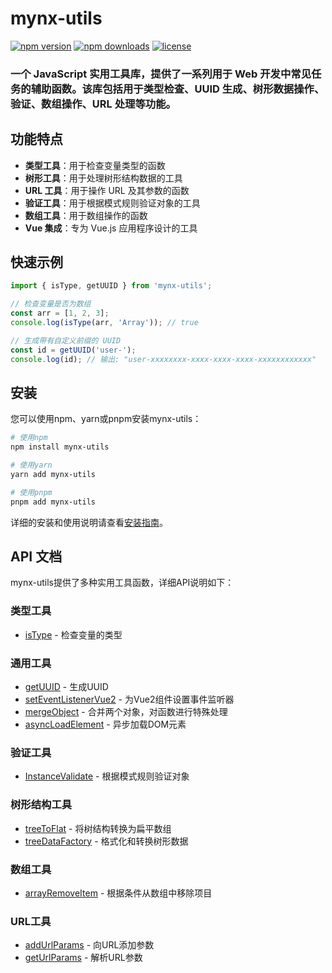 # mynx-utils

[![npm version](https://img.shields.io/npm/v/mynx-utils.svg)](https://www.npmjs.com/package/mynx-utils)
[![npm downloads](https://img.shields.io/npm/dm/mynx-utils.svg)](https://www.npmjs.com/package/mynx-utils)
[![license](https://img.shields.io/npm/l/mynx-utils.svg)](https://github.com/yourusername/mynx-utils/blob/main/LICENSE)

### 一个 JavaScript 实用工具库，提供了一系列用于 Web 开发中常见任务的辅助函数。该库包括用于类型检查、UUID 生成、树形数据操作、验证、数组操作、URL 处理等功能。

## 功能特点

- **类型工具**：用于检查变量类型的函数
- **树形工具**：用于处理树形结构数据的工具
- **URL 工具**：用于操作 URL 及其参数的函数
- **验证工具**：用于根据模式规则验证对象的工具
- **数组工具**：用于数组操作的函数
- **Vue 集成**：专为 Vue.js 应用程序设计的工具

## 快速示例

```js
import { isType, getUUID } from 'mynx-utils';

// 检查变量是否为数组
const arr = [1, 2, 3];
console.log(isType(arr, 'Array')); // true

// 生成带有自定义前缀的 UUID
const id = getUUID('user-');
console.log(id); // 输出: "user-xxxxxxxx-xxxx-xxxx-xxxx-xxxxxxxxxxxx"
```

## 安装

您可以使用npm、yarn或pnpm安装mynx-utils：

```bash
# 使用npm
npm install mynx-utils

# 使用yarn
yarn add mynx-utils

# 使用pnpm
pnpm add mynx-utils
```

详细的安装和使用说明请查看[安装指南](./guide/installation)。

## API 文档

mynx-utils提供了多种实用工具函数，详细API说明如下：

### 类型工具

- [isType](./api/isType) - 检查变量的类型

### 通用工具

- [getUUID](./api/getUUID) - 生成UUID
- [setEventListenerVue2](./api/setEventListenerVue2) - 为Vue2组件设置事件监听器
- [mergeObject](./api/mergeObject) - 合并两个对象，对函数进行特殊处理
- [asyncLoadElement](./api/asyncLoadElement) - 异步加载DOM元素

### 验证工具

- [InstanceValidate](./api/InstanceValidate) - 根据模式规则验证对象

### 树形结构工具

- [treeToFlat](./api/treeToFlat) - 将树结构转换为扁平数组
- [treeDataFactory](./api/treeDataFactory) - 格式化和转换树形数据

### 数组工具

- [arrayRemoveItem](./api/arrayRemoveItem) - 根据条件从数组中移除项目

### URL工具

- [addUrlParams](./api/addUrlParams) - 向URL添加参数
- [getUrlParams](./api/getUrlParams) - 解析URL参数
